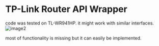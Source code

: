 # TP-Link Router API Wrapper

code was tested on TL-WR941HP. it might work with similar interfaces.
![image2](https://i.imgur.com/TjlSO9u.png)

most of functionality is missing but it can easily be implemented.
